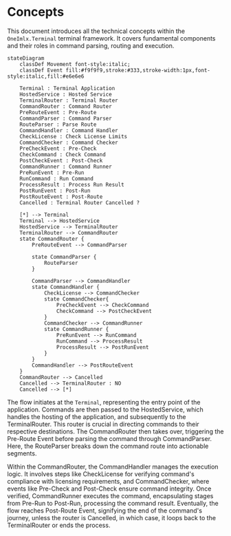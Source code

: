 # Concepts
This document introduces all the technical concepts within the `OneImlx.Terminal` terminal framework. It covers fundamental components and their roles in command parsing, routing and execution.

```mermaid
stateDiagram
    classDef Movement font-style:italic;
    classDef Event fill:#f9f9f9,stroke:#333,stroke-width:1px,font-style:italic,fill:#e6e6e6

    Terminal : Terminal Application
    HostedService : Hosted Service
    TerminalRouter : Terminal Router
    CommandRouter : Command Router
    PreRouteEvent : Pre-Route
    CommandParser : Command Parser
    RouteParser : Parse Route
    CommandHandler : Command Handler
    CheckLicense : Check License Limits
    CommandChecker : Command Checker
    PreCheckEvent : Pre-Check
    CheckCommand : Check Command
    PostCheckEvent : Post-Check
    CommandRunner : Command Runner
    PreRunEvent : Pre-Run
    RunCommand : Run Command
    ProcessResult : Process Run Result
    PostRunEvent : Post-Run
    PostRouteEvent : Post-Route
    Cancelled : Terminal Router Cancelled ?

    [*] --> Terminal
    Terminal --> HostedService 
    HostedService --> TerminalRouter
    TerminalRouter --> CommandRouter
    state CommandRouter {
        PreRouteEvent --> CommandParser

        state CommandParser {
            RouteParser
        }
        
        CommandParser --> CommandHandler
        state CommandHandler {
            CheckLicense --> CommandChecker
            state CommandChecker{
                PreCheckEvent --> CheckCommand
                CheckCommand --> PostCheckEvent
            }
            CommandChecker --> CommandRunner
            state CommandRunner {
                PreRunEvent --> RunCommand
                RunCommand --> ProcessResult
                ProcessResult --> PostRunEvent
            }
        }
        CommandHandler --> PostRouteEvent
    }
    CommandRouter --> Cancelled
    Cancelled --> TerminalRouter : NO
    Cancelled --> [*]
```

The flow initiates at the `Terminal`, representing the entry point of the application. 
Commands are then passed to the HostedService, which handles the hosting of the application, and subsequently to the TerminalRouter. This router is crucial in directing commands to their respective destinations. The CommandRouter then takes over, triggering the Pre-Route Event before parsing the command through CommandParser. Here, the RouteParser breaks down the command route into actionable segments.

Within the CommandRouter, the CommandHandler manages the execution logic. It involves steps like CheckLicense for verifying command's compliance with licensing requirements, and CommandChecker, where events like Pre-Check and Post-Check ensure command integrity. Once verified, CommandRunner executes the command, encapsulating stages from Pre-Run to Post-Run, processing the command result. Eventually, the flow reaches Post-Route Event, signifying the end of the command's journey, unless the router is Cancelled, in which case, it loops back to the TerminalRouter or ends the process.